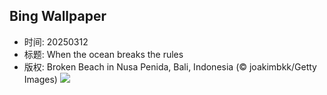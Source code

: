 ## Bing Wallpaper
- 时间: 20250312
- 标题: When the ocean breaks the rules
- 版权: Broken Beach in Nusa Penida, Bali, Indonesia (© joakimbkk/Getty Images)
![](https://cn.bing.com/th?id=OHR.NusaPenida_EN-US8722184767_UHD.jpg&rf=LaDigue_UHD.jpg&pid=hp&w=3840&h=2160&rs=1&c=4)
